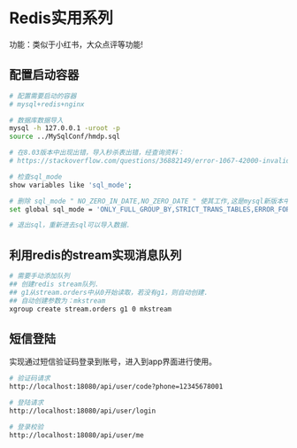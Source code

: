 # Redis实用系列

功能：类似于小红书，大众点评等功能!

## 配置启动容器

```bash
# 配置需要启动的容器
# mysql+redis+nginx

# 数据库数据导入
mysql -h 127.0.0.1 -uroot -p
source ../MySqlConf/hmdp.sql

# 在8.03版本中出现出错，导入秒杀表出错，经查询资料：
# https://stackoverflow.com/questions/36882149/error-1067-42000-invalid-default-value-for-created-at

# 检查sql_mode
show variables like 'sql_mode';

# 删除 sql_mode " NO_ZERO_IN_DATE,NO_ZERO_DATE " 使其工作,这是mysql新版本中默认的sql_mode.
set global sql_mode = 'ONLY_FULL_GROUP_BY,STRICT_TRANS_TABLES,ERROR_FOR_DIVISION_BY_ZERO,NO_ENGINE_SUBSTITUTION';

# 退出sql，重新进去sql可以导入数据.
```

## 利用redis的stream实现消息队列

```bash
# 需要手动添加队列
## 创建redis stream队列.
## g1从stream.orders中从0开始读取，若没有g1，则自动创建.
## 自动创建参数为：mkstream
xgroup create stream.orders g1 0 mkstream
```

## 短信登陆

实现通过短信验证码登录到账号，进入到app界面进行使用。

```bash
# 验证码请求
http://localhost:18080/api/user/code?phone=12345678001

# 登陆请求
http://localhost:18080/api/user/login

# 登录校验
http://localhost:18080/api/user/me
```

## 